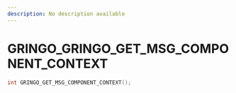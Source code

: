 ```yaml
---
description: No description available 
---
```


# GRINGO\_GRINGO_GET_MSG_COMPONENT_CONTEXT

```cpp
int GRINGO_GET_MSG_COMPONENT_CONTEXT();
```